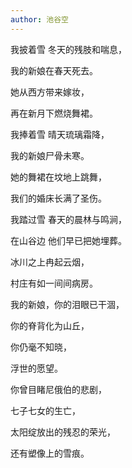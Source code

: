 ```yaml
---
author: 池谷空
---
```

我披着雪 冬天的残肢和喘息，

我的新娘在春天死去。

她从西方带来嫁妆，

再在新月下燃烧舞裙。


我捧着雪 晴天琉璃霜降，

我的新娘尸骨未寒。

她的舞裙在坟地上跳舞，

我们的婚床长满了圣伤。


我踏过雪 春天的晨林与鸣涧，

在山谷边 他们早已把她埋葬。

冰川之上冉起云烟，

村庄有如一间间病房。


我的新娘，你的泪眼已干涸，

你的脊背化为山丘，

你仍毫不知晓，

浮世的愿望。


你曾目睹尼俄伯的悲剧，

七子七女的生亡，

太阳绽放出的残忍的荣光，

还有塑像上的雪痕。
